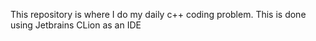 This repository is where I do my daily c++ coding problem.
This is done using Jetbrains CLion as an IDE
